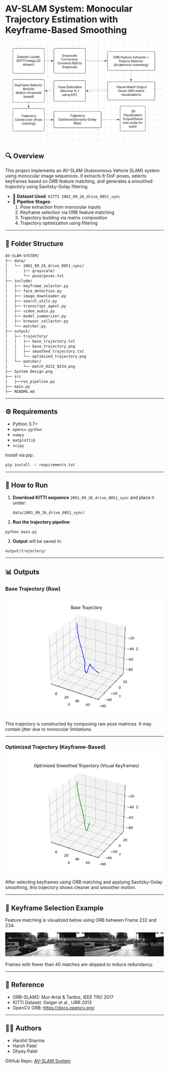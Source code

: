 # AV-SLAM System: Monocular Trajectory Estimation with Keyframe-Based Smoothing

![System Architecture](System%20Design.png)

## 🔍 Overview

This project implements an AV-SLAM (Autonomous Vehicle SLAM) system using monocular image sequences. It extracts 6-DoF poses, selects keyframes based on ORB feature matching, and generates a smoothed trajectory using Savitzky-Golay filtering.

- 📌 **Dataset Used**: `KITTI 2001_09_26_drive_0051_sync`
- 🔧 **Pipeline Stages**:
  1. Pose extraction from monocular inputs
  2. Keyframe selection via ORB feature matching
  3. Trajectory building via matrix composition
  4. Trajectory optimization using filtering

---

## 📁 Folder Structure

```
AV-SLAM-SYSTEM/
├── data/
│   └── 2001_09_26_drive_0051_sync/
│       ├── grayscale/
│       └── pose/poses.txt
├── include/
│   ├── keyframe_selector.py
│   ├── face_detection.py
│   ├── image_downloader.py
│   ├── search_utils.py
│   ├── transcript_agent.py
│   ├── video_audio.py
│   ├── model_summarizer.py
│   ├── browser_collector.py
│   └── matcher.py
├── output/
│   ├── trajectory/
│   │   ├── base_trajectory.txt
│   │   ├── base_trajectory.png
│   │   ├── smoothed_trajectory.txt
│   │   └── optimized_trajectory.png
│   └── matcher/
│       └── match_0232_0234.png
├── System Design.png
├── src
|   ├──run_pipeline.py
├── main.py
├── README.md
```

---

## ⚙️ Requirements

- Python 3.7+
- `opencv-python`
- `numpy`
- `matplotlib`
- `scipy`

Install via pip:

```bash
pip install -r requirements.txt
```

---

## 🚀 How to Run

1. **Download KITTI sequence** `2001_09_26_drive_0051_sync` and place it under:
   ```
   data/2001_09_26_drive_0051_sync/
   ```

2. **Run the trajectory pipeline**:

```bash
python main.py 
```

3. **Output** will be saved in:
```
output/trajectory/
```

---

## 📊 Outputs

### Base Trajectory (Raw)
![Base Trajectory](output/trajectory/base_trajectory.png)

This trajectory is constructed by composing raw pose matrices. It may contain jitter due to monocular limitations.

---

### Optimized Trajectory (Keyframe-Based)
![Optimized Trajectory](output/trajectory/optimized_trajectory.png)

After selecting keyframes using ORB matching and applying Savitzky-Golay smoothing, this trajectory shows cleaner and smoother motion.

---

## 🔎 Keyframe Selection Example

Feature matching is visualized below using ORB between Frame 232 and 234.

![Keyframe ORB Match](match_0232_0234.png)


Frames with fewer than 40 matches are skipped to reduce redundancy.

---

## 📌 Reference

- ORB-SLAM2: Mur-Artal & Tardos, IEEE TRO 2017
- KITTI Dataset: Geiger et al., IJRR 2013
- OpenCV ORB: https://docs.opencv.org/

---

## 👨‍💼 Authors

- Harshil Sharma
- Harsh Patel
- Dhyey Patel

GitHub Repo: [AV-SLAM System](https://github.com/xxender13/AV-SLAM-SYSTEM.git)
